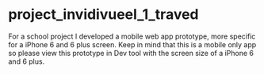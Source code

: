 # project_invidivueel_1_traved
For a school project I developed a mobile web app prototype, more specific for a iPhone 6 and 6 plus screen. 
Keep in mind that this is a mobile only app so please view this prototype in Dev tool with the screen size of a iPhone 6 and 6 plus.
